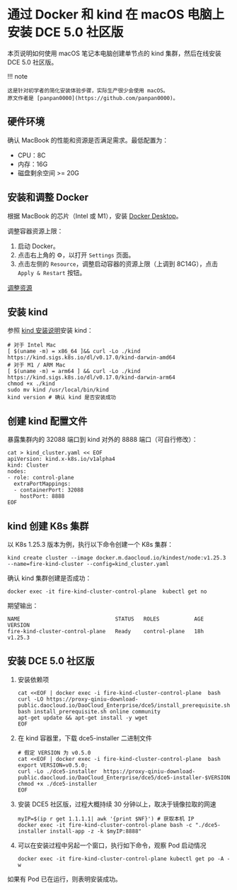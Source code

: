 # 通过 Docker 和 kind 在 macOS 电脑上安装 DCE 5.0 社区版

本页说明如何使用 macOS 笔记本电脑创建单节点的 kind 集群，然后在线安装 DCE 5.0 社区版。

!!! note

    这是针对初学者的简化安装体验步骤，实际生产很少会使用 macOS。
    原文作者是 [panpan0000](https://github.com/panpan0000)。

## 硬件环境

确认 MacBook 的性能和资源是否满足需求。最低配置为：

- CPU：8C
- 内存：16G
- 磁盘剩余空间 >= 20G

## 安装和调整 Docker

根据 MacBook 的芯片（Intel 或 M1），安装 [Docker Desktop](https://docs.docker.com/desktop/install/mac-install/)。

调整容器资源上限：

1. 启动 Docker。
1. 点击右上角的 ⚙️，以打开 `Settings` 页面。
1. 点击左侧的 `Resource`，调整启动容器的资源上限（上调到 8C14G），点击 `Apply & Restart` 按钮。

[调整资源](./images/docker.png)

## 安装 kind

参照 [kind 安装说明](https://kind.sigs.k8s.io/docs/user/quick-start/#installation)安装 kind：

```shell
# 对于 Intel Mac
[ $(uname -m) = x86_64 ]&& curl -Lo ./kind https://kind.sigs.k8s.io/dl/v0.17.0/kind-darwin-amd64
# 对于 M1 / ARM Mac
[ $(uname -m) = arm64 ] && curl -Lo ./kind https://kind.sigs.k8s.io/dl/v0.17.0/kind-darwin-arm64
chmod +x ./kind
sudo mv kind /usr/local/bin/kind
kind version # 确认 kind 是否安装成功
```

## 创建 kind 配置文件

暴露集群内的 32088 端口到 kind 对外的 8888 端口（可自行修改）：

```shell
cat > kind_cluster.yaml << EOF
apiVersion: kind.x-k8s.io/v1alpha4
kind: Cluster
nodes:
- role: control-plane
  extraPortMappings:
  - containerPort: 32088
    hostPort: 8888
EOF
```

## kind 创建 K8s 集群

以 K8s 1.25.3 版本为例，执行以下命令创建一个 K8s 集群：

```shell
kind create cluster --image docker.m.daocloud.io/kindest/node:v1.25.3 --name=fire-kind-cluster --config=kind_cluster.yaml
```

确认 kind 集群创建是否成功：

```shell
docker exec -it fire-kind-cluster-control-plane  kubectl get no
```

期望输出：

```console
NAME                              STATUS   ROLES           AGE   VERSION
fire-kind-cluster-control-plane   Ready    control-plane   18h   v1.25.3
```

## 安装 DCE 5.0 社区版

1. 安装依赖项

    ```shell
    cat <<EOF | docker exec -i fire-kind-cluster-control-plane  bash
    curl -LO https://proxy-qiniu-download-public.daocloud.io/DaoCloud_Enterprise/dce5/install_prerequisite.sh
    bash install_prerequisite.sh online community
    apt-get update && apt-get install -y wget
    EOF
    ```

1. 在 kind 容器里，下载 dce5-installer 二进制文件

    ```shell
    # 假定 VERSION 为 v0.5.0
    cat <<EOF | docker exec -i fire-kind-cluster-control-plane  bash
    export VERSION=v0.5.0; 
    curl -Lo ./dce5-installer  https://proxy-qiniu-download-public.daocloud.io/DaoCloud_Enterprise/dce5/dce5-installer-$VERSION
    chmod +x ./dce5-installer 
    EOF
    ```

1. 安装 DCE5 社区版，过程大概持续 30 分钟以上，取决于镜像拉取的网速

    ```shell
    myIP=$(ip r get 1.1.1.1| awk '{print $NF}') # 获取本机 IP
    docker exec -it fire-kind-cluster-control-plane bash -c "./dce5-installer install-app -z -k $myIP:8888"
    ```

1. 可以在安装过程中另起一个窗口，执行如下命令，观察 Pod 启动情况

    ```shell
    docker exec -it fire-kind-cluster-control-plane kubectl get po -A -w
    ```

如果有 Pod 已在运行，则表明安装成功。
